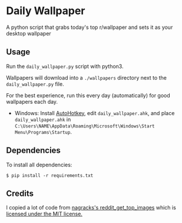 # Daily Wallpaper
A python script that grabs today's top r/wallpaper and sets it as your desktop wallpaper

## Usage

Run the `daily_wallpaper.py` script with python3.

Wallpapers will download into a `./wallpapers` directory next to the `daily_wallpaper.py` file.

For the best experience, run this every day (automatically) for good wallpapers each day.

- Windows: Install [AutoHotkey](https://www.autohotkey.com/), edit `daily_wallpaper.ahk`, and place `daily_wallpaper.ahk` in `C:\Users\NAME\AppData\Roaming\Microsoft\Windows\Start Menu\Programs\Startup`.


## Dependencies

To install all dependencies:

```
$ pip install -r requirements.txt
```

## Credits

I copied a lot of code from [nagracks's reddit_get_top_images](https://github.com/nagracks/reddit_get_top_images) 
which is [licensed under the MIT license.](https://github.com/nagracks/reddit_get_top_images/blob/master/LICENSE)

